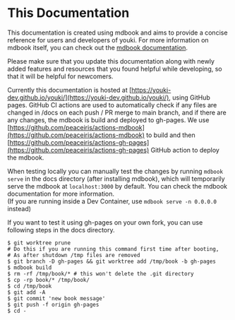 # This Documentation

This documentation is created using mdbook and aims to provide a concise reference for users and developers of youki. For more information on mdbook itself, you can check out the [mdbook documentation](https://rust-lang.github.io/mdBook/).

Please make sure that you update this documentation along with newly added features and resources that you found helpful while developing, so that it will be helpful for newcomers.

Currently this documentation is hosted at [https://youki-dev.github.io/youki/](https://youki-dev.github.io/youki/), using GitHub pages. GitHub CI actions are used to automatically check if any files are changed in /docs on each push / PR merge to main branch, and if there are any changes, the mdbook is build and deployed to gh-pages. We use [https://github.com/peaceiris/actions-mdbook](https://github.com/peaceiris/actions-mdbook) to build and then [https://github.com/peaceiris/actions-gh-pages](https://github.com/peaceiris/actions-gh-pages) GitHub action to deploy the mdbook.

When testing locally you can manually test the changes by running `mdbook serve` in the docs directory (after installing mdbook), which will temporarily serve the mdbook at `localhost:3000` by default. You can check the mdbook documentation for more information.  
(If you are running inside a Dev Container, use `mdbook serve -n 0.0.0.0` instead)

If you want to test it using gh-pages on your own fork, you can use following steps in the docs directory.

```console
$ git worktree prune
# Do this if you are running this command first time after booting,
# As after shutdown /tmp files are removed
$ git branch -D gh-pages && git worktree add /tmp/book -b gh-pages
$ mdbook build
$ rm -rf /tmp/book/* # this won't delete the .git directory
$ cp -rp book/* /tmp/book/
$ cd /tmp/book
$ git add -A
$ git commit 'new book message'
$ git push -f origin gh-pages
$ cd -
```
